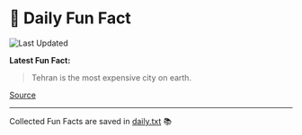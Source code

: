 # 🌟 Daily Fun Fact

![Last Updated](https://img.shields.io/badge/Last_Updated-2025_05_17-blue?style=flat-square)

**Latest Fun Fact:**

> Tehran is the most expensive city on earth.

[Source](http://www.djtech.net/humor/useless_facts.htm)

---

Collected Fun Facts are saved in [daily.txt](daily.txt) 📚
